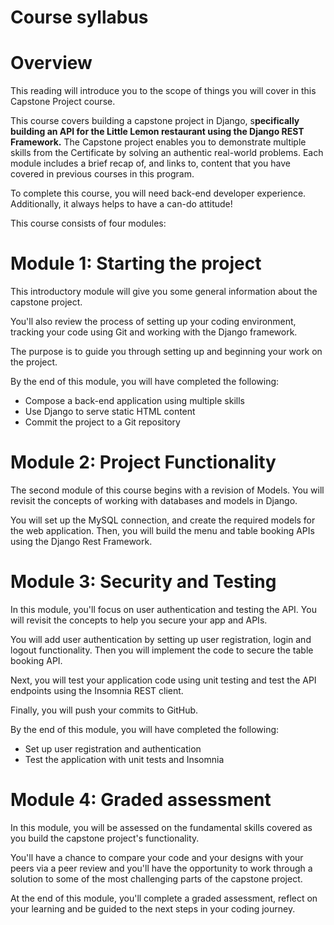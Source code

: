 # Course syllabus

# Overview

This reading will introduce you to the scope of things you will cover in this Capstone Project course.

This course covers building a capstone project in Django, s**pecifically building an API for the Little Lemon restaurant using the Django REST Framework.** The Capstone project enables you to demonstrate multiple skills from the Certificate by solving an authentic real-world problems. Each module includes a brief recap of, and links to, content that you have covered in previous courses in this program.

To complete this course, you will need back-end developer experience.  Additionally, it always helps to have a can-do attitude!

This course consists of four modules:

# ****Module 1: Starting the project****

This introductory module will give you some general information about the capstone project.

You'll also review the process of setting up your coding environment, tracking your code using Git and working with the Django framework.

The purpose is to guide you through setting up and beginning your work on the project.

By the end of this module, you will have completed the following:

- Compose a back-end application using multiple skills
- Use Django to serve static HTML content
- Commit the project to a Git repository

# Module 2: Project Functionality

The second module of this course begins with a revision of Models. You will revisit the concepts of working with databases and models in Django.

You will set up the MySQL connection, and create the required models for the web application. Then, you will build the menu and table booking APIs using the Django Rest Framework.

# Module 3: ****Security and Testing****

In this module, you'll focus on user authentication and testing the API. You will revisit the concepts to help you secure your app and APIs.

You will add user authentication by setting up user registration, login and logout functionality. Then you will implement the code to secure the table booking API.

Next, you will test your application code using unit testing and test the API endpoints using the Insomnia REST client.

Finally, you will push your commits to GitHub.

By the end of this module, you will have completed the following:

- Set up user registration and authentication
- Test the application with unit tests and Insomnia

# Module 4: Graded assessment

In this module, you will be assessed on the fundamental skills covered as you build the capstone project's functionality.

You'll have a chance to compare your code and your designs with your peers via a peer review and you'll have the opportunity to work through a solution to some of the most challenging parts of the capstone project.

At the end of this module, you'll complete a graded assessment, reflect on your learning and be guided to the next steps in your coding journey.